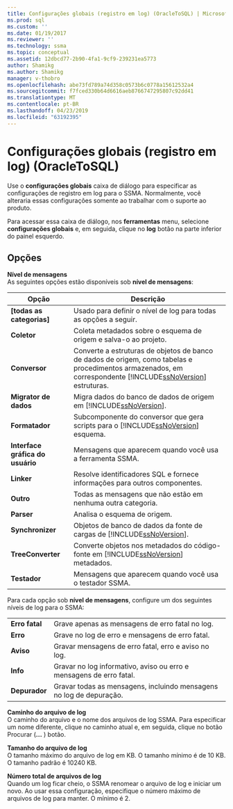 ```yaml
---
title: Configurações globais (registro em log) (OracleToSQL) | Microsoft Docs
ms.prod: sql
ms.custom: ''
ms.date: 01/19/2017
ms.reviewer: ''
ms.technology: ssma
ms.topic: conceptual
ms.assetid: 12dbcd77-2b90-4fa1-9cf9-239231ea5773
author: Shamikg
ms.author: Shamikg
manager: v-thobro
ms.openlocfilehash: abe73fd789a74d358c0573b6c0778a15612532a4
ms.sourcegitcommit: f7fced330b64d6616aeb8766747295807c92dd41
ms.translationtype: MT
ms.contentlocale: pt-BR
ms.lasthandoff: 04/23/2019
ms.locfileid: "63192395"
---
```

# <a name="global-settings-logging-oracletosql"></a>Configurações globais (registro em log) (OracleToSQL)
Use o **configurações globais** caixa de diálogo para especificar as configurações de registro em log para o SSMA. Normalmente, você alteraria essas configurações somente ao trabalhar com o suporte ao produto.  
  
Para acessar essa caixa de diálogo, nos **ferramentas** menu, selecione **configurações globais** e, em seguida, clique no **log** botão na parte inferior do painel esquerdo.  
  
## <a name="options"></a>Opções  
**Nível de mensagens**  
As seguintes opções estão disponíveis sob **nível de mensagens**:  
  
|Opção|Descrição|  
|----------|---------------|  
|**[todas as categorias]**|Usado para definir o nível de log para todas as opções a seguir.|  
|**Coletor**|Coleta metadados sobre o esquema de origem e salva-o ao projeto.|  
|**Conversor**|Converte a estruturas de objetos de banco de dados de origem, como tabelas e procedimentos armazenados, em correspondente [!INCLUDE[ssNoVersion](../../includes/ssnoversion-md.md)] estruturas.|  
|**Migrator de dados**|Migra dados do banco de dados de origem em [!INCLUDE[ssNoVersion](../../includes/ssnoversion-md.md)].|  
|**Formatador**|Subcomponente do conversor que gera scripts para o [!INCLUDE[ssNoVersion](../../includes/ssnoversion-md.md)] esquema.|  
|**Interface gráfica do usuário**|Mensagens que aparecem quando você usa a ferramenta SSMA.|  
|**Linker**|Resolve identificadores SQL e fornece informações para outros componentes.|  
|**Outro**|Todas as mensagens que não estão em nenhuma outra categoria.|  
|**Parser**|Analisa o esquema de origem.|  
|**Synchronizer**|Objetos de banco de dados da fonte de cargas de [!INCLUDE[ssNoVersion](../../includes/ssnoversion-md.md)].|  
|**TreeConverter**|Converte objetos nos metadados do código-fonte em [!INCLUDE[ssNoVersion](../../includes/ssnoversion-md.md)] metadados.|  
|**Testador**|Mensagens que aparecem quando você usa o testador SSMA.|  
  
Para cada opção sob **nível de mensagens**, configure um dos seguintes níveis de log para o SSMA:  
  
|||  
|-|-|  
|**Erro fatal**|Grave apenas as mensagens de erro fatal no log.|  
|**Erro**|Grave no log de erro e mensagens de erro fatal.|  
|**Aviso**|Gravar mensagens de erro fatal, erro e aviso no log.|  
|**Info**|Gravar no log informativo, aviso ou erro e mensagens de erro fatal.|  
|**Depurador**|Gravar todas as mensagens, incluindo mensagens no log de depuração.|  
  
**Caminho do arquivo de log**  
O caminho do arquivo e o nome dos arquivos de log SSMA. Para especificar um nome diferente, clique no caminho atual e, em seguida, clique no botão Procurar (**...** ) botão.  
  
**Tamanho do arquivo de log**  
O tamanho máximo do arquivo de log em KB. O tamanho mínimo é de 10 KB. O tamanho padrão é 10240 KB.  
  
**Número total de arquivos de log**  
Quando um log ficar cheio, o SSMA renomear o arquivo de log e iniciar um novo. Ao usar essa configuração, especifique o número máximo de arquivos de log para manter. O mínimo é 2.  
  
